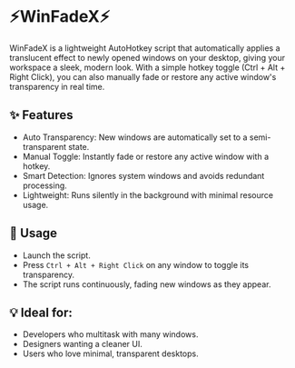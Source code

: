 # ⚡WinFadeX⚡
WinFadeX is a lightweight AutoHotkey script that automatically applies a translucent effect to newly opened windows on your desktop, giving your workspace a sleek, modern look. With a simple hotkey toggle (Ctrl + Alt + Right Click), you can also manually fade or restore any active window's transparency in real time.

## ✨ Features
 - Auto Transparency: New windows are automatically set to a semi-transparent state.
 - Manual Toggle: Instantly fade or restore any active window with a hotkey.
 - Smart Detection: Ignores system windows and avoids redundant processing.
 - Lightweight: Runs silently in the background with minimal resource usage.

## 🔧 Usage
 - Launch the script.
 - Press `Ctrl + Alt + Right Click` on any window to toggle its transparency.
 - The script runs continuously, fading new windows as they appear.

## 💡 Ideal for:
 - Developers who multitask with many windows.
 - Designers wanting a cleaner UI.
 - Users who love minimal, transparent desktops.
